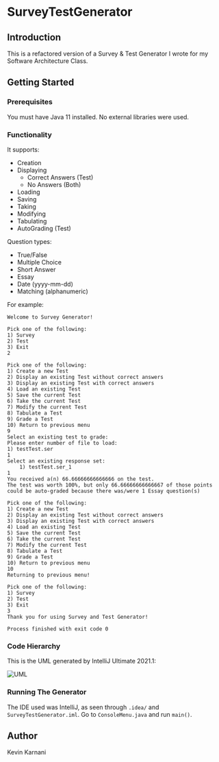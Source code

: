 # SurveyTestGenerator

## Introduction

This is a refactored version of a Survey & Test Generator I wrote for my Software Architecture Class.

## Getting Started

### Prerequisites

You must have Java 11 installed. No external libraries were used.

### Functionality

It supports:

* Creation
* Displaying
  * Correct Answers (Test)
  * No Answers (Both)
* Loading
* Saving
* Taking
* Modifying
* Tabulating
* AutoGrading (Test)

Question types:

* True/False
* Multiple Choice
* Short Answer
* Essay
* Date (yyyy-mm-dd)
* Matching (alphanumeric)

For example:

```
Welcome to Survey Generator!

Pick one of the following:
1) Survey
2) Test
3) Exit
2

Pick one of the following:
1) Create a new Test
2) Display an existing Test without correct answers
3) Display an existing Test with correct answers
4) Load an existing Test
5) Save the current Test
6) Take the current Test
7) Modify the current Test
8) Tabulate a Test
9) Grade a Test
10) Return to previous menu
9
Select an existing test to grade:
Please enter number of file to load: 
1) testTest.ser
1
Select an existing response set:
	1) testTest.ser_1
1
You received a(n) 66.66666666666666 on the test.
The test was worth 100%, but only 66.66666666666667 of those points could be auto-graded because there was/were 1 Essay question(s)

Pick one of the following:
1) Create a new Test
2) Display an existing Test without correct answers
3) Display an existing Test with correct answers
4) Load an existing Test
5) Save the current Test
6) Take the current Test
7) Modify the current Test
8) Tabulate a Test
9) Grade a Test
10) Return to previous menu
10
Returning to previous menu!

Pick one of the following:
1) Survey
2) Test
3) Exit
3
Thank you for using Survey and Test Generator!

Process finished with exit code 0
```

### Code Hierarchy

This is the UML generated by IntelliJ Ultimate 2021.1:

![UML](https://i.imgur.com/Cwg8tei.png)

### Running The Generator

The IDE used was IntelliJ, as seen through `.idea/` and `SurveyTestGenerator.iml`.
Go to `ConsoleMenu.java` and run `main()`.

## Author

Kevin Karnani
